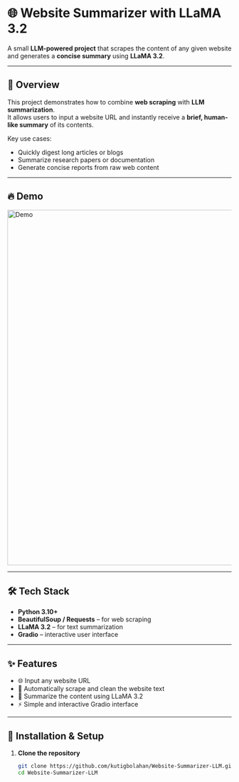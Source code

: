# 🌐 Website Summarizer with LLaMA 3.2

A small **LLM-powered project** that scrapes the content of any given website and generates a **concise summary** using **LLaMA 3.2**.

---

## 📖 Overview
This project demonstrates how to combine **web scraping** with **LLM summarization**.  
It allows users to input a website URL and instantly receive a **brief, human-like summary** of its contents.

Key use cases:
- Quickly digest long articles or blogs  
- Summarize research papers or documentation  
- Generate concise reports from raw web content  

---

## 🔥 Demo

<img width="800" alt="Demo" src="https://github.com/user-attachments/assets/cd0d0a84-c290-493c-8d54-700905dd6921" />

---

## 🛠 Tech Stack
- **Python 3.10+**
- **BeautifulSoup / Requests** – for web scraping
- **LLaMA 3.2** – for text summarization
- **Gradio** – interactive user interface

---

## ✨ Features
- 🌐 Input any website URL  
- 📝 Automatically scrape and clean the website text  
- 🤖 Summarize the content using LLaMA 3.2  
- ⚡ Simple and interactive Gradio interface  

---

## 🚀 Installation & Setup

1. **Clone the repository**
   ```bash
   git clone https://github.com/kutigbolahan/Website-Summarizer-LLM.git
   cd Website-Summarizer-LLM



